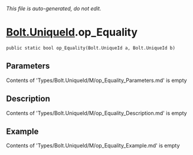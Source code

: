 *This file is auto-generated, do not edit.*

# [Bolt.UniqueId](Types/Bolt.UniqueId.md).op_Equality
`public static bool op_Equality(Bolt.UniqueId a, Bolt.UniqueId b)`
## Parameters
Contents of 'Types/Bolt.UniqueId/M/op_Equality_Parameters.md' is empty
## Description
Contents of 'Types/Bolt.UniqueId/M/op_Equality_Description.md' is empty
## Example
Contents of 'Types/Bolt.UniqueId/M/op_Equality_Example.md' is empty
